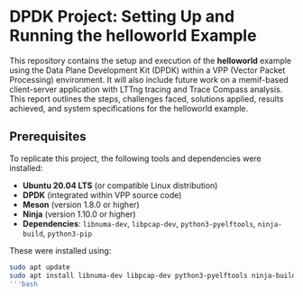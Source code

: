 # DPDK Project: Setting Up and Running the helloworld Example

This repository contains the setup and execution of the **helloworld** example using the Data Plane Development Kit (DPDK) within a VPP (Vector Packet Processing) environment. It will also include future work on a memif-based client-server application with LTTng tracing and Trace Compass analysis. This report outlines the steps, challenges faced, solutions applied, results achieved, and system specifications for the helloworld example.

## Prerequisites

To replicate this project, the following tools and dependencies were installed:
- **Ubuntu 20.04 LTS** (or compatible Linux distribution)
- **DPDK** (integrated within VPP source code)
- **Meson** (version 1.8.0 or higher)
- **Ninja** (version 1.10.0 or higher)
- **Dependencies**: `libnuma-dev`, `libpcap-dev`, `python3-pyelftools`, `ninja-build`, `python3-pip`

These were installed using:
```bash
sudo apt update
sudo apt install libnuma-dev libpcap-dev python3-pyelftools ninja-build python3-pip
'''bash
